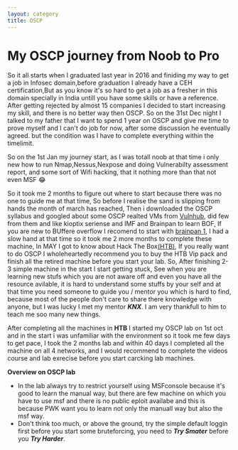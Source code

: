 ```yaml
---
layout: category
title: OSCP
---
```


<h1 Class="message">
  My OSCP journey from Noob to Pro
</h1>

So it all starts when I graduated last year in 2016 and finiding my way to get a job in Infosec domain,before graduation I already have a CEH certification,But as you know it's so hard to get a job as a fresher in this domain specially in India untill you have some skills or have a reference. After getting rejected by almost 15 companies I decided to start increasing my skill, and there is no better way then OSCP. So on the 31st Dec night I talked to my father that I want to spend 1 year on OSCP and give me time to prove myself and I can't do job for now, after some discussion he eventually agreed. but the condition was I have to complete everything within the timelimit.

So on the 1st Jan my journey start, as I was totall noob at that time i only new how to run Nmap,Nessus,Nexpose and doing Vulnerabilty assessment report, and some sort of Wifi hacking, that it nothing more than that not even MSF 😂

So it took me 2 months to figure out where to start because there was no one to guide me at that time, So before I realise the sand is slipping from hands the month of march has reached, Then i downloaded the OSCP syllabus and googled about some OSCP realted VMs from [Vulnhub](http://www.abatchy.com/2017/02/oscp-like-vulnhub-vms), did few from them and like kioptix seriense and IMF and Brainpan to learn BOF, If you are new to BUffere overflow I recomend to start with [brainpan 1](https://www.vulnhub.com/entry/brainpan-1,51/), I had a slow hand at that time so it took me 2 more months to complete these machine, In MAY I got to know about Hack The Box[(HTB)](https://www.hackthebox.eu), If you really want to do OSCP I wholeheartedly recommend you to buy the HTB Vip pack and finish all the retired machine before you start your lab. So, After finishing 2-3 simple machine in the start I start getting stuck, See when you are learning new stufs which you are not aware off and even you have all the resource avilable, it is hard to understand some stuffs by your self and at that time you need someone to guide you / mentor you which is hard to find, because most of the people don't care to share there knowledge with anyone, but I was lucky I met my mentor _**KNX**_. I am very thankfull to him to teach me soo many new things.

After completing all the machines in **HTB** I started my OSCP lab on 1st oct and in the start i was unfamiliar with the environment so it took me few days to get pace, I took the 2 months lab and within 40 days I completed all the machine on all 4 networks, and I would recommend to complete the videos course and lab exrecise before you start carcking lab machines.

**Overview on OSCP lab**
* In the lab always try to restrict yourself using MSFconsole because it's good to learn the manual way, but there are few machine on which you have to use msf and there is no public eploit availabe and this is because PWK want you to learn not only the manuall way but also the msf way.
* Don't think too much, or above the ground, try the simple default loggin first before you start some bruteforcing, you need to _**Try Smater**_ before you _**Try Harder**_.
